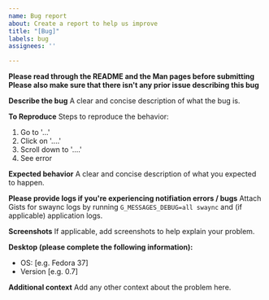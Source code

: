 ```yaml
---
name: Bug report
about: Create a report to help us improve
title: "[Bug]"
labels: bug
assignees: ''

---
```


**Please read through the README and the Man pages before submitting**
**Please also make sure that there isn't any prior issue describing this bug**

**Describe the bug**
A clear and concise description of what the bug is.

**To Reproduce**
Steps to reproduce the behavior:
1. Go to '...'
2. Click on '....'
3. Scroll down to '....'
4. See error

**Expected behavior**
A clear and concise description of what you expected to happen.

**Please provide logs if you're experiencing notifiation errors / bugs**
Attach Gists for swaync logs by running `G_MESSAGES_DEBUG=all swaync` and (if applicable) application logs.

**Screenshots**
If applicable, add screenshots to help explain your problem.

**Desktop (please complete the following information):**
 - OS: [e.g. Fedora 37]
 - Version [e.g. 0.7]

**Additional context**
Add any other context about the problem here.
